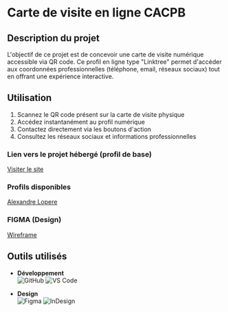 # Carte de visite en ligne CACPB

## Description du projet

L'objectif de ce projet est de concevoir une carte de visite numérique accessible via QR code. Ce profil en ligne type "Linktree" permet d'accéder aux coordonnées professionnelles (téléphone, email, réseaux sociaux) tout en offrant une expérience interactive.

## Utilisation

1. Scannez le QR code présent sur la carte de visite physique
2. Accédez instantanément au profil numérique
3. Contactez directement via les boutons d'action
4. Consultez les réseaux sociaux et informations professionnelles

### Lien vers le projet hébergé (profil de base)
[Visiter le site](https://alexandrelpr.github.io/Qr-code/)

### Profils disponibles
[Alexandre Lopere](https://alexandrelpr.github.io/Carte-de-visite-CACPB/?id=Alexandre_Lopere)  

### FIGMA (Design)
[Wireframe](https://www.figma.com/design/aGVyM73QnXwmenJS8ktYUr/Untitled?node-id=0-1&t=Ey76G2hQQUxkJ5DH-1)

##  Outils utilisés
- **Développement**  
  ![GitHub](https://img.shields.io/badge/GitHub-100000?style=flat&logo=github&logoColor=white)
  ![VS Code](https://img.shields.io/badge/Visual_Studio_Code-0078D4?style=flat&logo=visual%20studio%20code&logoColor=white)

- **Design**  
  ![Figma](https://img.shields.io/badge/Figma-F24E1E?style=flat&logo=figma&logoColor=white)
  ![InDesign](https://img.shields.io/badge/Adobe_InDesign-FF3366?style=flat&logo=adobeindesign&logoColor=white)
